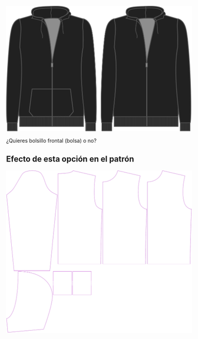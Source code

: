 ![Esta opción controla si incluir o no el bolsillo frontal](./pocket.svg)

¿Quieres bolsillo frontal (bolsa) o no?


## Efecto de esta opción en el patrón
![Esta imagen muestra el efecto de esta opción superponiendo varias variantes que tienen un valor diferente para esta opción](huey_pocket_sample.svg "Efecto de esta opción en el patrón")